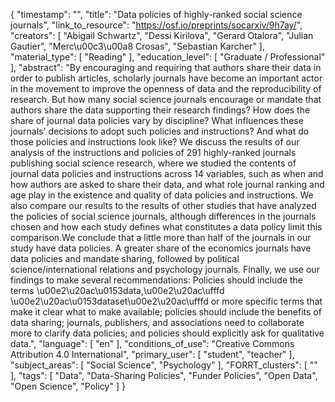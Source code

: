 {
    "timestamp": "",
    "title": "Data policies of highly-ranked social science journals",
    "link_to_resource": "https://osf.io/preprints/socarxiv/9h7ay/",
    "creators": [
        "Abigail Schwartz",
        "Dessi Kirilova",
        "Gerard Otalora",
        "Julian Gautier",
        "Merc\u00c3\u00a8 Crosas",
        "Sebastian Karcher"
    ],
    "material_type": [
        "Reading"
    ],
    "education_level": [
        "Graduate / Professional"
    ],
    "abstract": "By encouraging and requiring that authors share their data in order to publish articles, scholarly journals have become an important actor in the movement to improve the openness of data and the reproducibility of research. But how many social science journals encourage or mandate that authors share the data supporting their research findings? How does the share of journal data policies vary by discipline? What influences these journals' decisions to adopt such policies and instructions? And what do those policies and instructions look like? We discuss the results of our analysis of the instructions and policies of 291 highly-ranked journals publishing social science research, where we studied the contents of journal data policies and instructions across 14 variables, such as when and how authors are asked to share their data, and what role journal ranking and age play in the existence and quality of data policies and instructions. We also compare our results to the results of other studies that have analyzed the policies of social science journals, although differences in the journals chosen and how each study defines what constitutes a data policy limit this comparison.We conclude that a little more than half of the journals in our study have data policies. A greater share of the economics journals have data policies and mandate sharing, followed by political science/international relations and psychology journals. Finally, we use our findings to make several recommendations: Policies should include the terms \u00e2\u20ac\u0153data,\u00e2\u20ac\ufffd \u00e2\u20ac\u0153dataset\u00e2\u20ac\ufffd or more specific terms that make it clear what to make available; policies should include the benefits of data sharing; journals, publishers, and associations need to collaborate more to clarify data policies; and policies should explicitly ask for qualitative data.",
    "language": [
        "en"
    ],
    "conditions_of_use": "Creative Commons Attribution 4.0 International",
    "primary_user": [
        "student",
        "teacher"
    ],
    "subject_areas": [
        "Social Science",
        "Psychology"
    ],
    "FORRT_clusters": [
        ""
    ],
    "tags": [
        "Data",
        "Data-Sharing Policies",
        "Funder Policies",
        "Open Data",
        "Open Science",
        "Policy"
    ]
}